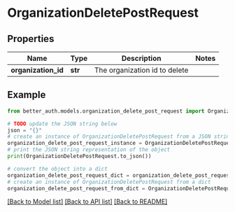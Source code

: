# OrganizationDeletePostRequest


## Properties

Name | Type | Description | Notes
------------ | ------------- | ------------- | -------------
**organization_id** | **str** | The organization id to delete | 

## Example

```python
from better_auth.models.organization_delete_post_request import OrganizationDeletePostRequest

# TODO update the JSON string below
json = "{}"
# create an instance of OrganizationDeletePostRequest from a JSON string
organization_delete_post_request_instance = OrganizationDeletePostRequest.from_json(json)
# print the JSON string representation of the object
print(OrganizationDeletePostRequest.to_json())

# convert the object into a dict
organization_delete_post_request_dict = organization_delete_post_request_instance.to_dict()
# create an instance of OrganizationDeletePostRequest from a dict
organization_delete_post_request_from_dict = OrganizationDeletePostRequest.from_dict(organization_delete_post_request_dict)
```
[[Back to Model list]](../README.md#documentation-for-models) [[Back to API list]](../README.md#documentation-for-api-endpoints) [[Back to README]](../README.md)


